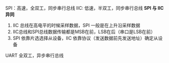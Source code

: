 SPI：高速，全双工，同步串行总线
IIC: 低速，半双工，同步串行总线
**SPI 与 IIC 异同**
1. IIC 总线在高电平的时候采样数据，SPI 一般是在上升沿采样数据
2. IIC总线和SPI总线数据传输都是MSB在前，LSB在后（串口是LSB在前）
3. SPI 依靠片选选择从设备，IIC 依靠协议（发送数据前先发送地址）确定从设备


UART 全双工，异步串行总线